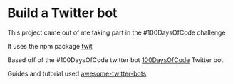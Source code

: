 # Build a Twitter bot

This project came out of me taking part in the #100DaysOfCode challenge

It uses the npm package
[twit](https://github.com/ttezel/twit)

Based off of the #100DaysOfCode twitter bot
[100DaysOfCode](https://github.com/amandeepmittal/100DaysOfCode) Twitter bot

Guides and tutorial used
[awesome-twitter-bots](https://github.com/amandeepmittal/awesome-twitter-bots)



